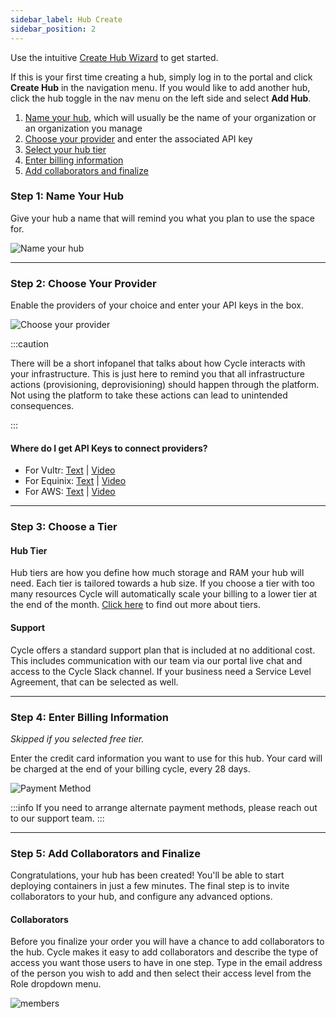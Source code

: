 ```yaml
---
sidebar_label: Hub Create
sidebar_position: 2
---
```


Use the intuitive [Create Hub Wizard](https://www.cycle.io) to get started.

If this is your first time creating a hub, simply log in to the portal and click **Create Hub** in the navigation menu. If you would like to add another hub, click the hub toggle in the nav menu on the left side and select **Add Hub**.

1. [Name your hub](#step-1-name-your-hub), which will usually be the name of your organization or an organization you manage
2. [Choose your provider](#step-2-choose-your-provider) and enter the associated API key
3. [Select your hub tier](#step-3-choose-a-tier)
4. [Enter billing information](#step-4-enter-billing-information)
5. [Add collaborators and finalize](#step-5-add-collaborators-and-finalize)

### Step 1: Name Your Hub

Give your hub a name that will remind you what you plan to use the space for.

![Name your hub](/imgs/getting-started/quick-start/hub-name.png)

---

### Step 2: Choose Your Provider

Enable the providers of your choice and enter your API keys in the box.

![Choose your provider](/imgs/getting-started/quick-start/choose-your-provider.png)

:::caution

There will be a short infopanel that talks about how Cycle interacts with your infrastructure. This is just here to remind you that all infrastructure actions (provisioning, deprovisioning) should happen through the platform. Not using the platform to take these actions can lead to unintended consequences.

:::

#### Where do I get API Keys to connect providers?

- For Vultr: [Text](https://www.cycle.io) | [Video](https://www.youtube.com/watch?v=SNEp3rlTluQ)
- For Equinix: [Text](https://www.cycle.io) | [Video](https://www.youtube.com/watch?v=SNEp3rlTluQ)
- For AWS: [Text](https://www.cycle.io) | [Video](https://www.youtube.com/watch?v=Pr_7IjPagic)

---

### Step 3: Choose a Tier

#### Hub Tier

Hub tiers are how you define how much storage and RAM your hub will need. Each tier is tailored towards a hub size. If you choose a tier with too many resources Cycle will automatically scale your billing to a lower tier at the end of the month. [Click here](https://www.cycle.io) to find out more about tiers.

#### Support

Cycle offers a standard support plan that is included at no additional cost. This includes communication with our team via our portal live chat and access to the Cycle Slack channel. If your business need a Service Level Agreement, that can be selected as well.

---

### Step 4: Enter Billing Information

_Skipped if you selected free tier._

Enter the credit card information you want to use for this hub. Your card will be charged at the end of your billing cycle, every 28 days.

![Payment Method](/imgs/getting-started/quick-start/payment-method.png)

:::info
If you need to arrange alternate payment methods, please reach out to our support team.
:::

---

### Step 5: Add Collaborators and Finalize

Congratulations, your hub has been created! You'll be able to start deploying containers in just a few minutes. The final step is to invite collaborators to your hub, and configure any advanced options.

#### Collaborators

Before you finalize your order you will have a chance to add collaborators to the hub. Cycle makes it easy to add collaborators and describe the type of access you want those users to have in one step. Type in the email address of the person you wish to add and then select their access level from the Role dropdown menu.

![members](/imgs/getting-started/quick-start/members.png)